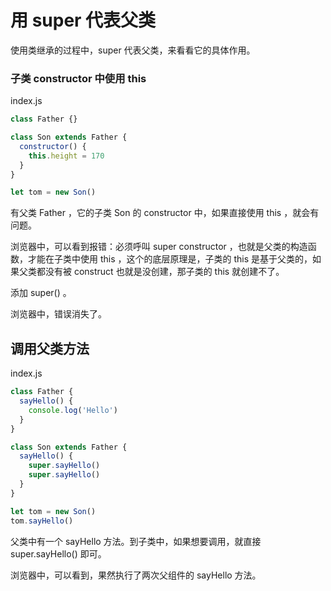# 用 super 代表父类

使用类继承的过程中，super 代表父类，来看看它的具体作用。

### 子类 constructor 中使用 this

index.js

```js
class Father {}

class Son extends Father {
  constructor() {
    this.height = 170
  }
}

let tom = new Son()
```

有父类 Father ，它的子类 Son 的 constructor 中，如果直接使用 this ，就会有问题。

浏览器中，可以看到报错：必须呼叫 super constructor ，也就是父类的构造函数，才能在子类中使用 this ，这个的底层原理是，子类的 this 是基于父类的，如果父类都没有被 construct 也就是没创建，那子类的 this 就创建不了。

添加 super() 。

浏览器中，错误消失了。

## 调用父类方法

index.js

```js
class Father {
  sayHello() {
    console.log('Hello')
  }
}

class Son extends Father {
  sayHello() {
    super.sayHello()
    super.sayHello()
  }
}

let tom = new Son()
tom.sayHello()
```

父类中有一个 sayHello 方法。到子类中，如果想要调用，就直接 super.sayHello() 即可。

浏览器中，可以看到，果然执行了两次父组件的 sayHello 方法。

